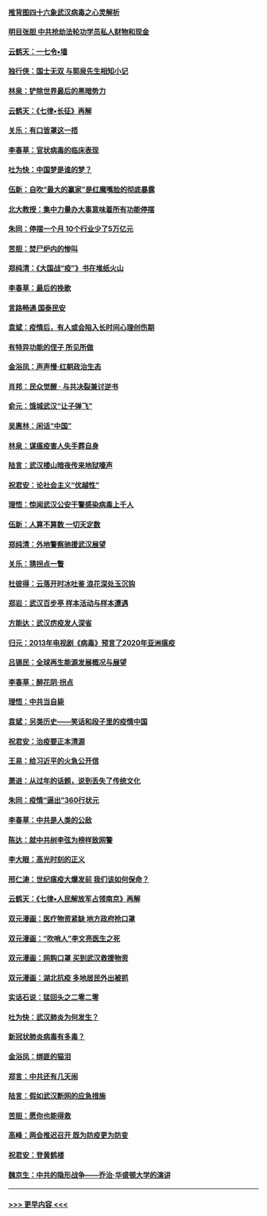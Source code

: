 #### [推背图四十六象武汉病毒之心灵解析](../pages/nsc993/n11911761.md?t=03040602) 
#### [明目张胆 中共抢劫法轮功学员私人财物和现金](../pages/nsc993/n11910262.md?t=03040602) 
#### [云鹤天：一七令▪墙](../pages/nsc993/n11910627.md?t=03040602) 
#### [独行侠：国士无双 与郭泉先生相知小记](../pages/nsc993/n11910613.md?t=03040602) 
#### [林泉：铲除世界最后的黑暗势力](../pages/nsc993/n11909320.md?t=03040602) 
#### [云鹤天：《七律▪长征》再解](../pages/nsc993/n11909327.md?t=03040602) 
#### [关乐：有口皆罩这一捂](../pages/nsc993/n11908393.md?t=03040602) 
#### [李春草：官状病毒的临床表现](../pages/nsc993/n11908339.md?t=03040602) 
#### [吐为快：中国梦是谁的梦？](../pages/nsc993/n11906564.md?t=03040602) 
#### [伍新：自吹“最大的赢家”是红魔嘴脸的彻底暴露](../pages/nsc993/n11906407.md?t=03040602) 
#### [北大教授：集中力量办大事意味着所有功能停摆](../pages/nsc993/n11904800.md?t=03040602) 
#### [朱同：停摆一个月 10个行业少了5万亿元](../pages/nsc993/n11904498.md?t=03040602) 
#### [苦胆：焚尸炉内的惨叫](../pages/nsc993/n11904479.md?t=03040602) 
#### [郑纯清：《大国战“疫”》书在堆纸火山](../pages/nsc993/n11904450.md?t=03040602) 
#### [李春草：最后的挽歌](../pages/nsc993/n11904441.md?t=03040602) 
#### [言路畅通 国泰民安](../pages/nsc993/n11904222.md?t=03040602) 
#### [袁斌：疫情后，有人或会陷入长时间心理创伤期](../pages/nsc993/n11901514.md?t=03040602) 
#### [有特异功能的侄子 所见所做](../pages/nsc993/n11901154.md?t=03040602) 
#### [金浴凤：声声慢‧红朝政治生态](../pages/nsc993/n11899553.md?t=03040602) 
#### [肖邦：民众觉醒 · 与共决裂兼讨逆书](../pages/nsc993/n11898435.md?t=03040602) 
#### [俞元：饿城武汉“让子弹飞”](../pages/nsc993/n11898344.md?t=03040602) 
#### [吴惠林：闲话“中国”](../pages/nsc993/n11898182.md?t=03040602) 
#### [林泉：谋瘟疫害人失手葬自身](../pages/nsc993/n11897892.md?t=03040602) 
#### [陆言：武汉楼山暗夜传来地狱嚎声](../pages/nsc993/n11897033.md?t=03040602) 
#### [祝君安：论社会主义“优越性”](../pages/nsc993/n11897005.md?t=03040602) 
#### [理悟：惊闻武汉公安干警感染病毒上千人](../pages/nsc993/n11896947.md?t=03040602) 
#### [伍新：人算不算数 一切天定数](../pages/nsc993/n11893372.md?t=03040602) 
#### [郑纯清：外地警察驰援武汉展望](../pages/nsc993/n11893115.md?t=03040602) 
#### [关乐：猜拐点一瞥](../pages/nsc993/n11893020.md?t=03040602) 
#### [杜彼得：云落开时冰吐鉴 浪花深处玉沉钩](../pages/nsc993/n11892107.md?t=03040602) 
#### [郑岩：武汉百步亭 样本活动与样本遭遇](../pages/nsc993/n11892310.md?t=03040602) 
#### [方能达：武汉疠疫发人深省](../pages/nsc993/n11891376.md?t=03040602) 
#### [归元：2013年电视剧《病毒》预言了2020年亚洲瘟疫](../pages/nsc993/n11891126.md?t=03040602) 
#### [吕锡民：全球再生能源发展概况与展望](../pages/nsc993/n11890613.md?t=03040602) 
#### [李春草：醉花阴·拐点](../pages/nsc993/n11890567.md?t=03040602) 
#### [理悟：中共当自毙](../pages/nsc993/n11890559.md?t=03040602) 
#### [袁斌：另类历史——笑话和段子里的疫情中国](../pages/nsc993/n11889243.md?t=03040602) 
#### [祝君安：治疫要正本清源](../pages/nsc993/n11889085.md?t=03040602) 
#### [王易：给习近平的火急公开信](../pages/nsc993/n11888225.md?t=03040602) 
#### [萧进：从过年的话题，说到丢失了传统文化](../pages/nsc993/n11887732.md?t=03040602) 
#### [朱同：疫情“逼出”360行状元](../pages/nsc993/n11887678.md?t=03040602) 
#### [李春草：中共是人类的公敌](../pages/nsc993/n11887656.md?t=03040602) 
#### [陈达：就中共树李弦为榜样致网警](../pages/nsc993/n11887625.md?t=03040602) 
#### [李大眼：高光时刻的正义](../pages/nsc993/n11887585.md?t=03040602) 
#### [邢仁涛：世纪瘟疫大爆发前 我们该如何保命？](../pages/nsc993/n11887535.md?t=03040602) 
#### [云鹤天：《七律▪人民解放军占领南京》再解](../pages/nsc993/n11887524.md?t=03040602) 
#### [双元漫画：医疗物资紧缺 地方政府抢口罩](../pages/nsc993/n11884744.md?t=03040602) 
#### [双元漫画：“吹哨人”李文亮医生之死](../pages/nsc993/n11884705.md?t=03040602) 
#### [双元漫画：网购口罩 买到武汉救援物资](../pages/nsc993/n11884670.md?t=03040602) 
#### [双元漫画：湖北抗疫 多地居民外出被抓](../pages/nsc993/n11884643.md?t=03040602) 
#### [实话石说：猛回头之二零二零](../pages/nsc993/n11883968.md?t=03040602) 
#### [吐为快：武汉肺炎为何发生？](../pages/nsc993/n11882180.md?t=03040602) 
#### [新冠状肺炎病毒有多毒？](../pages/nsc993/n11881790.md?t=03040602) 
#### [金浴凤：绑匪的猫泪](../pages/nsc993/n11880664.md?t=03040602) 
#### [郑言：中共还有几天闹](../pages/nsc993/n11880645.md?t=03040602) 
#### [陆言：假如武汉断网的应急措施](../pages/nsc993/n11880619.md?t=03040602) 
#### [苦胆：愿你也能得救](../pages/nsc993/n11880601.md?t=03040602) 
#### [高峰：两会推迟召开  既为防疫更为防变](../pages/nsc993/n11879977.md?t=03040602) 
#### [祝君安：登黄鹤楼](../pages/nsc993/n11880583.md?t=03040602) 
#### [魏京生：中共的隐形战争——乔治‧华盛顿大学的演讲](../pages/nsc993/n11879765.md?t=03040602) 

----
#### [ >>> 更早内容 <<< ](../indexes/nsc993-earlier.md)
